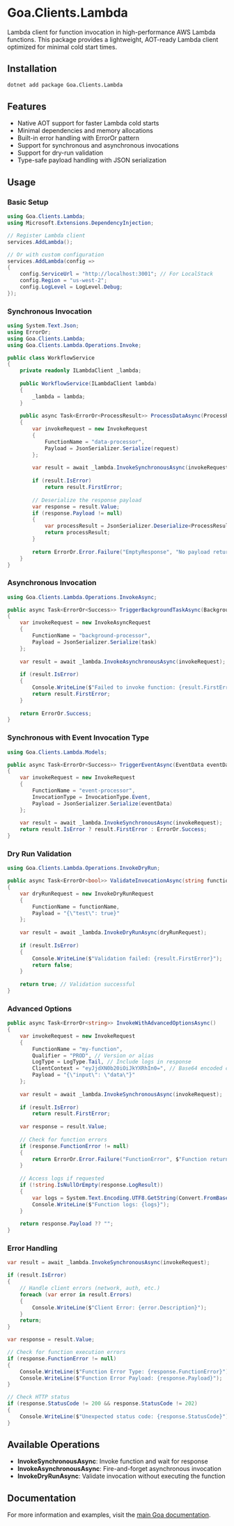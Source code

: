 # Goa.Clients.Lambda

Lambda client for function invocation in high-performance AWS Lambda functions. This package provides a lightweight, AOT-ready Lambda client optimized for minimal cold start times.

## Installation

```bash
dotnet add package Goa.Clients.Lambda
```

## Features

- Native AOT support for faster Lambda cold starts
- Minimal dependencies and memory allocations
- Built-in error handling with ErrorOr pattern
- Support for synchronous and asynchronous invocations
- Support for dry-run validation
- Type-safe payload handling with JSON serialization

## Usage

### Basic Setup

```csharp
using Goa.Clients.Lambda;
using Microsoft.Extensions.DependencyInjection;

// Register Lambda client
services.AddLambda();

// Or with custom configuration
services.AddLambda(config =>
{
    config.ServiceUrl = "http://localhost:3001"; // For LocalStack
    config.Region = "us-west-2";
    config.LogLevel = LogLevel.Debug;
});
```

### Synchronous Invocation

```csharp
using System.Text.Json;
using ErrorOr;
using Goa.Clients.Lambda;
using Goa.Clients.Lambda.Operations.Invoke;

public class WorkflowService
{
    private readonly ILambdaClient _lambda;
    
    public WorkflowService(ILambdaClient lambda)
    {
        _lambda = lambda;
    }
    
    public async Task<ErrorOr<ProcessResult>> ProcessDataAsync(ProcessRequest request)
    {
        var invokeRequest = new InvokeRequest
        {
            FunctionName = "data-processor",
            Payload = JsonSerializer.Serialize(request)
        };
        
        var result = await _lambda.InvokeSynchronousAsync(invokeRequest);
        
        if (result.IsError)
            return result.FirstError;
            
        // Deserialize the response payload
        var response = result.Value;
        if (response.Payload != null)
        {
            var processResult = JsonSerializer.Deserialize<ProcessResult>(response.Payload);
            return processResult;
        }
        
        return ErrorOr.Error.Failure("EmptyResponse", "No payload returned from function");
    }
}
```

### Asynchronous Invocation

```csharp
using Goa.Clients.Lambda.Operations.InvokeAsync;

public async Task<ErrorOr<Success>> TriggerBackgroundTaskAsync(BackgroundTask task)
{
    var invokeRequest = new InvokeAsyncRequest
    {
        FunctionName = "background-processor",
        Payload = JsonSerializer.Serialize(task)
    };
    
    var result = await _lambda.InvokeAsynchronousAsync(invokeRequest);
        
    if (result.IsError)
    {
        Console.WriteLine($"Failed to invoke function: {result.FirstError}");
        return result.FirstError;
    }
    
    return ErrorOr.Success;
}
```

### Synchronous with Event Invocation Type

```csharp
using Goa.Clients.Lambda.Models;

public async Task<ErrorOr<Success>> TriggerEventAsync(EventData eventData)
{
    var invokeRequest = new InvokeRequest
    {
        FunctionName = "event-processor",
        InvocationType = InvocationType.Event,
        Payload = JsonSerializer.Serialize(eventData)
    };
    
    var result = await _lambda.InvokeSynchronousAsync(invokeRequest);
    return result.IsError ? result.FirstError : ErrorOr.Success;
}
```

### Dry Run Validation

```csharp
using Goa.Clients.Lambda.Operations.InvokeDryRun;

public async Task<ErrorOr<bool>> ValidateInvocationAsync(string functionName)
{
    var dryRunRequest = new InvokeDryRunRequest
    {
        FunctionName = functionName,
        Payload = "{\"test\": true}"
    };
    
    var result = await _lambda.InvokeDryRunAsync(dryRunRequest);
    
    if (result.IsError)
    {
        Console.WriteLine($"Validation failed: {result.FirstError}");
        return false;
    }
    
    return true; // Validation successful
}
```

### Advanced Options

```csharp
public async Task<ErrorOr<string>> InvokeWithAdvancedOptionsAsync()
{
    var invokeRequest = new InvokeRequest
    {
        FunctionName = "my-function",
        Qualifier = "PROD", // Version or alias
        LogType = LogType.Tail, // Include logs in response
        ClientContext = "eyJjdXN0b20iOiJkYXRhIn0=", // Base64 encoded context
        Payload = "{\"input\": \"data\"}"
    };
    
    var result = await _lambda.InvokeSynchronousAsync(invokeRequest);
    
    if (result.IsError)
        return result.FirstError;
    
    var response = result.Value;
    
    // Check for function errors
    if (response.FunctionError != null)
    {
        return ErrorOr.Error.Failure("FunctionError", $"Function returned error: {response.FunctionError}");
    }
    
    // Access logs if requested
    if (!string.IsNullOrEmpty(response.LogResult))
    {
        var logs = System.Text.Encoding.UTF8.GetString(Convert.FromBase64String(response.LogResult));
        Console.WriteLine($"Function logs: {logs}");
    }
    
    return response.Payload ?? "";
}
```

### Error Handling

```csharp
var result = await _lambda.InvokeSynchronousAsync(invokeRequest);

if (result.IsError)
{
    // Handle client errors (network, auth, etc.)
    foreach (var error in result.Errors)
    {
        Console.WriteLine($"Client Error: {error.Description}");
    }
    return;
}

var response = result.Value;

// Check for function execution errors
if (response.FunctionError != null)
{
    Console.WriteLine($"Function Error Type: {response.FunctionError}");
    Console.WriteLine($"Function Error Payload: {response.Payload}");
}

// Check HTTP status
if (response.StatusCode != 200 && response.StatusCode != 202)
{
    Console.WriteLine($"Unexpected status code: {response.StatusCode}");
}
```

## Available Operations

- **InvokeSynchronousAsync**: Invoke function and wait for response
- **InvokeAsynchronousAsync**: Fire-and-forget asynchronous invocation
- **InvokeDryRunAsync**: Validate invocation without executing the function

## Documentation

For more information and examples, visit the [main Goa documentation](https://github.com/im5tu/goa).